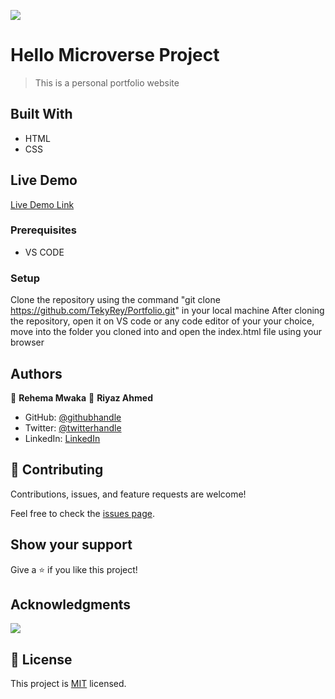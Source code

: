 ![](https://img.shields.io/badge/Microverse-blueviolet)

# Hello Microverse Project

> This is a personal portfolio website

## Built With

- HTML
- CSS


## Live Demo

[Live Demo Link](https://tekyrey.github.io/bootstraped-portfolio/)



### Prerequisites
- VS CODE

### Setup
Clone the repository using the command "git clone https://github.com/TekyRey/Portfolio.git" in your local machine
After cloning the repository, open it on VS code or any code editor of your your choice, move into the folder you cloned into and open the index.html file using your browser

## Authors

👤 **Rehema Mwaka**
👤 **Riyaz Ahmed**

- GitHub: [@githubhandle](https://github.com/TekyRey)
- Twitter: [@twitterhandle](https://twitter.com/RehemaMwaka1)
- LinkedIn: [LinkedIn](https://www.linkedin.com/mwlite/in/rehema-mwaka-48a1801ab)


## 🤝 Contributing

Contributions, issues, and feature requests are welcome!

Feel free to check the [issues page](../../issues/).

## Show your support

Give a ⭐️ if you like this project!

## Acknowledgments

![](https://img.shields.io/badge/Microverse-blueviolet)

## 📝 License

This project is [MIT](./MIT.md) licensed.
